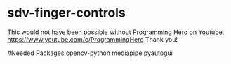 # sdv-finger-controls
This would not have been possible without Programming Hero on Youtube. https://www.youtube.com/c/ProgrammingHero Thank you!


#Needed Packages
opencv-python
mediapipe
pyautogui
